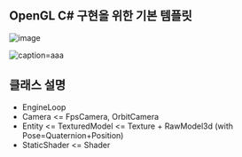 ## OpenGL C# 구현을 위한 기본 템플릿

![image](https://github.com/mekjh12/OpenGL3d/assets/122244587/fbb8c295-bd4f-41e0-a698-feb2a0e7c56d)

![caption=aaa](https://github.com/mekjh12/OpenGL3d/assets/122244587/e9546f50-5dbd-4483-9a04-4283f1aa7d0d)

## 클래스 설명

* EngineLoop
* Camera <= FpsCamera, OrbitCamera
* Entity <= TexturedModel <= Texture + RawModel3d (with Pose=Quaternion+Position)
* StaticShader <= Shader 
